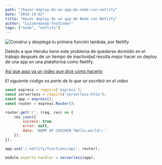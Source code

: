 ```yaml
---
path: "/hacer-deploy-de-un-app-de-node-con-netlify"
date: "2019-10-02"
title: "Hacer deploy de un app de Node con Netlify"
author: "LuisArmando-TestCoder"
tags: ["node", "netlify"]
---
```


![Construí y desplegá tu primera función lambda, por Netlify](https://scotch-res.cloudinary.com/image/upload/w_1050,q_auto:good,f_auto/v1540855168/ermj3lsrmxi2ryd0vp28.png)

Debido a que Heroku tiene este problema
de quedarse dormido en el trabajo
después de un tiempo de inactividad
resulta mejor hacer un deploy de una app
en una plataforma como Netlify.

[Así que aquí va un video que dice cómo hacerlo](https://www.youtube.com/watch?v=hQAu0YEIF0g)

*El siguiente código es parte de lo que se escribió en el video*
```javascript
const express = require('express');
const serverless = require('serverless-http');
const app = express();
const router = express.Router();

router.get('/', (req, res) => {
    res.json({
        success: true,
        error: null,
        data: 'BUMP OF CHICKEN「Hello,world!」'
    });
});

app.use('/.netlify/functions/api', router);

module.exports.handler = serverless(app);
```